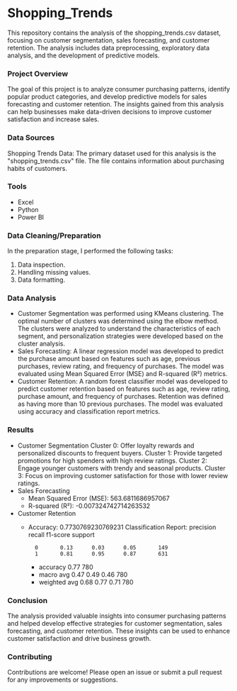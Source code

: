 # Shopping_Trends
This repository contains the analysis of the shopping_trends.csv dataset, focusing on customer segmentation, sales forecasting, and customer retention. The analysis includes data preprocessing, exploratory data analysis, and the development of predictive models.

### Project Overview
The goal of this project is to analyze consumer purchasing patterns, identify popular product categories, and develop predictive models for sales forecasting and customer retention. The insights gained from this analysis can help businesses make data-driven decisions to improve customer satisfaction and increase sales.


### Data Sources
Shopping Trends Data: The primary dataset used for this analysis is the "shopping_trends.csv" file. The file contains information about purchasing habits of customers.

### Tools
- Excel
- Python
- Power BI

### Data Cleaning/Preparation
In the preparation stage, I performed the following tasks:
1. Data inspection.
2. Handling missing values.
3. Data formatting.

### Data Analysis
- Customer Segmentation was performed using KMeans clustering. The optimal number of clusters was determined using the elbow method. The clusters were analyzed to understand the characteristics of each segment, and personalization strategies were developed based on the cluster analysis.
- Sales Forecasting:
A linear regression model was developed to predict the purchase amount based on features such as age, previous purchases, review rating, and frequency of purchases. The model was evaluated using Mean Squared Error (MSE) and R-squared (R²) metrics.
- Customer Retention:
A random forest classifier model was developed to predict customer retention based on features such as age, review rating, purchase amount, and frequency of purchases. Retention was defined as having more than 10 previous purchases. The model was evaluated using accuracy and classification report metrics.

### Results
- Customer Segmentation
Cluster 0: Offer loyalty rewards and personalized discounts to frequent buyers.
Cluster 1: Provide targeted promotions for high spenders with high review ratings.
Cluster 2: Engage younger customers with trendy and seasonal products.
Cluster 3: Focus on improving customer satisfaction for those with lower review ratings.
- Sales Forecasting
    - Mean Squared Error (MSE): 563.6811686957067
    - R-squared (R²): -0.007324742714263532
- Customer Retention
   - Accuracy: 0.7730769230769231
Classification Report: precision    recall  f1-score   support

           0       0.13      0.03      0.05       149
           1       0.81      0.95      0.87       631

      - accuracy                           0.77       780
      - macro avg       0.47      0.49      0.46       780
      - weighted avg       0.68      0.77      0.71       780

### Conclusion
The analysis provided valuable insights into consumer purchasing patterns and helped develop effective strategies for customer segmentation, sales forecasting, and customer retention. These insights can be used to enhance customer satisfaction and drive business growth.

### Contributing
Contributions are welcome! Please open an issue or submit a pull request for any improvements or suggestions.

